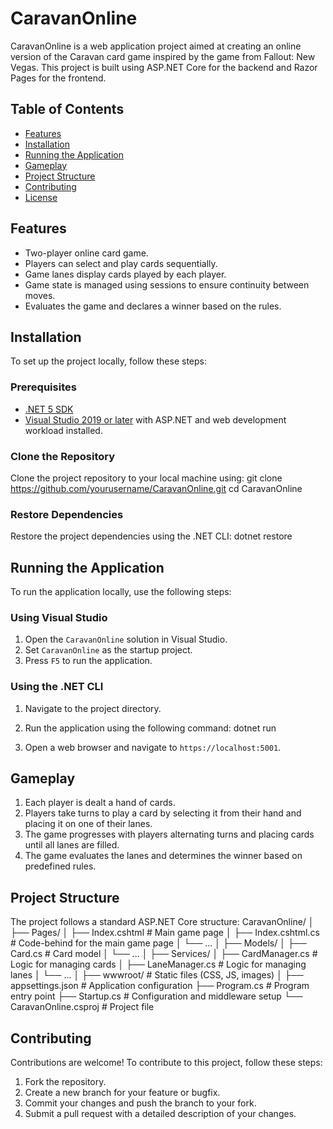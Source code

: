 # CaravanOnline

CaravanOnline is a web application project aimed at creating an online version of the Caravan card game inspired by the game from Fallout: New Vegas. This project is built using ASP.NET Core for the backend and Razor Pages for the frontend.

## Table of Contents
- [Features](#features)
- [Installation](#installation)
- [Running the Application](#running-the-application)
- [Gameplay](#gameplay)
- [Project Structure](#project-structure)
- [Contributing](#contributing)
- [License](#license)

## Features
- Two-player online card game.
- Players can select and play cards sequentially.
- Game lanes display cards played by each player.
- Game state is managed using sessions to ensure continuity between moves.
- Evaluates the game and declares a winner based on the rules.

## Installation
To set up the project locally, follow these steps:

### Prerequisites
- [.NET 5 SDK](https://dotnet.microsoft.com/download/dotnet/5.0)
- [Visual Studio 2019 or later](https://visualstudio.microsoft.com/) with ASP.NET and web development workload installed.

### Clone the Repository
Clone the project repository to your local machine using:
git clone https://github.com/yourusername/CaravanOnline.git
cd CaravanOnline

### Restore Dependencies
Restore the project dependencies using the .NET CLI:
dotnet restore

## Running the Application
To run the application locally, use the following steps:

### Using Visual Studio
1. Open the `CaravanOnline` solution in Visual Studio.
2. Set `CaravanOnline` as the startup project.
3. Press `F5` to run the application.

### Using the .NET CLI
1. Navigate to the project directory.
2. Run the application using the following command:
dotnet run

3. Open a web browser and navigate to `https://localhost:5001`.

## Gameplay
1. Each player is dealt a hand of cards.
2. Players take turns to play a card by selecting it from their hand and placing it on one of their lanes.
3. The game progresses with players alternating turns and placing cards until all lanes are filled.
4. The game evaluates the lanes and determines the winner based on predefined rules.

## Project Structure
The project follows a standard ASP.NET Core structure:
CaravanOnline/
│
├── Pages/
│ ├── Index.cshtml # Main game page
│ ├── Index.cshtml.cs # Code-behind for the main game page
│ └── ...
│
├── Models/
│ ├── Card.cs # Card model
│ └── ...
│
├── Services/
│ ├── CardManager.cs # Logic for managing cards
│ ├── LaneManager.cs # Logic for managing lanes
│ └── ...
│
├── wwwroot/ # Static files (CSS, JS, images)
│
├── appsettings.json # Application configuration
├── Program.cs # Program entry point
├── Startup.cs # Configuration and middleware setup
└── CaravanOnline.csproj # Project file


## Contributing
Contributions are welcome! To contribute to this project, follow these steps:
1. Fork the repository.
2. Create a new branch for your feature or bugfix.
3. Commit your changes and push the branch to your fork.
4. Submit a pull request with a detailed description of your changes.

